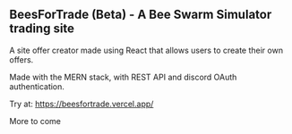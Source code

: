 ## BeesForTrade (Beta) - A Bee Swarm Simulator trading site
A site offer creator made using React that allows users to create their own offers. 

Made with the MERN stack, with REST API and discord OAuth authentication.

Try at:
https://beesfortrade.vercel.app/


More to come
